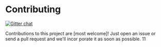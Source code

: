 # Contributing

[![Gitter chat][gitter-image]][gitter-url]

[gitter-url]: https://gitter.im/tldr-pages/tldr
[gitter-image]: https://img.shields.io/badge/chat-on_gitter-deeppink

Contributions to this project are [most welcome]!
Just open an issue or send a pull request and we'll incor porate it as soon as possible.
11
